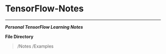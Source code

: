 # TensorFlow-Notes
---
***Personal TensorFlow Learning Notes***

**File Directory**
> /Notes
> /Examples
